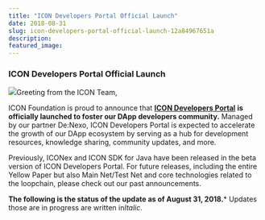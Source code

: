 ```yaml
---
title: "ICON Developers Portal Official Launch"
date: 2018-08-31
slug: icon-developers-portal-official-launch-12a84967651a
description:
featured_image:
---
```


### ICON Developers Portal Official Launch

![](https://cdn-images-1.medium.com/max/800/1*So8uOFzvdQa2xcDgkCqpXA.png)Greeting from the ICON Team,

ICON Foundation is proud to announce that [**ICON Developers Portal**](https://icondev.io/) **is officially launched to foster our DApp developers community.** Managed by our partner De:Nexo, ICON Developers Portal is expected to accelerate the growth of our DApp ecosystem by serving as a hub for development resources, knowledge sharing, community updates, and more.

Previously, ICONex and ICON SDK for Java have been released in the beta version of ICON Developers Portal. For future releases, including the entire Yellow Paper but also Main Net/Test Net and core technologies related to the loopchain, please check out our past announcements.

**The following is the status of the update as of August 31, 2018.*** Updates those are in progress are written in*Italic*.

